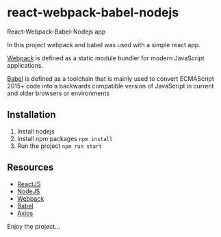 # react-webpack-babel-nodejs
React-Webpack-Babel-Nodejs app

In this project webpack and babel was used with a simple react app. 

[Webpack](https://webpack.js.org/concepts/) is defined as a static module bundler for modern JavaScript applications.

[Babel](https://babeljs.io/docs/) is defined as a toolchain that is mainly used to convert ECMAScript 2015+ code into a backwards compatible version of JavaScript in current and older browsers or environments

## Installation

1. Install nodejs
2. Install npm packages ```npm install```
3. Run the project ```npm run start```

## Resources
- [ReactJS](https://reactjs.org/)
- [NodeJS](https://nodejs.org/)
- [Webpack](https://webpack.js.org/)
- [Babel](https://babeljs.io/)
- [Axios](https://axios-http.com/)


Enjoy the project...

